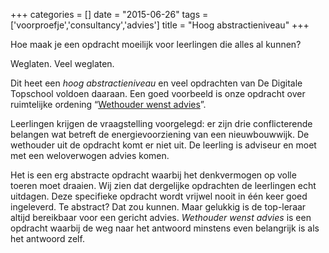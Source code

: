 +++
categories = []
date = "2015-06-26"
tags = ['voorproefje','consultancy','advies']
title = "Hoog abstractieniveau"
+++

Hoe maak je een opdracht moeilijk voor leerlingen die alles al kunnen?

Weglaten. Veel weglaten.

Dit heet een *hoog abstractieniveau* en veel opdrachten van De Digitale Topschool voldoen daaraan. Een goed voorbeeld is onze opdracht over ruimtelijke ordening “[Wethouder wenst advies](https://www.dedigitaletopschool.nl/voorproefjes/110-wethouder-wenst)”.

Leerlingen krijgen de vraagstelling voorgelegd: er zijn drie conflicterende belangen wat betreft de energievoorziening van een nieuwbouwwijk. De wethouder uit de opdracht komt er niet uit. De leerling is adviseur en moet met een weloverwogen advies komen.

Het is een erg abstracte opdracht waarbij het denkvermogen op volle toeren moet draaien. Wij zien dat dergelijke opdrachten de leerlingen echt uitdagen. Deze specifieke opdracht wordt vrijwel nooit in één keer goed ingeleverd. Te abstract? Dat zou kunnen. Maar gelukkig is de top-leraar altijd bereikbaar voor een gericht advies. _Wethouder wenst advies_ is een opdracht waarbij de weg naar het antwoord minstens even belangrijk is als het antwoord zelf.
